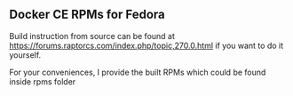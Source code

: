 ## Docker CE RPMs for Fedora

Build instruction from source can be found at https://forums.raptorcs.com/index.php/topic,270.0.html if you want to do it yourself.

For your conveniences, I provide the built RPMs which could be found inside rpms folder
